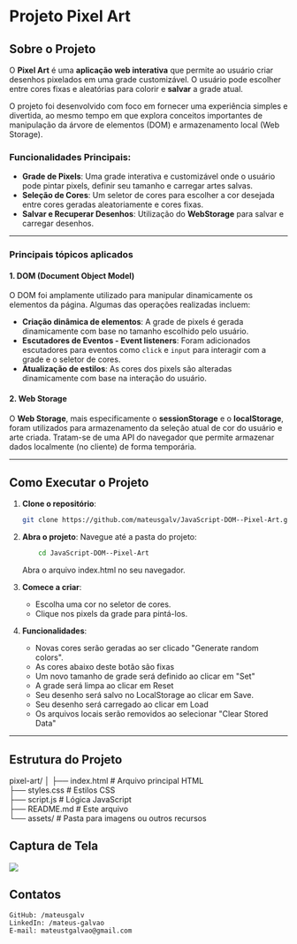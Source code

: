# Projeto Pixel Art

## Sobre o Projeto

O **Pixel Art** é uma **aplicação web interativa** que permite ao usuário criar desenhos pixelados em uma grade customizável. O usuário pode escolher entre cores fixas e aleatórias para colorir e **salvar** a grade atual.

O projeto foi desenvolvido com foco em fornecer uma experiência simples e divertida, ao mesmo tempo em que explora conceitos importantes de manipulação da árvore de elementos (DOM) e armazenamento local (Web Storage).

### Funcionalidades Principais:
- **Grade de Pixels**: Uma grade interativa e customizável onde o usuário pode pintar pixels, definir seu tamanho e carregar artes salvas.
- **Seleção de Cores**: Um seletor de cores para escolher a cor desejada entre cores geradas aleatoriamente e cores fixas.
- **Salvar e Recuperar Desenhos**: Utilização do **WebStorage** para salvar e carregar desenhos.

---

### Principais tópicos aplicados

#### 1. **DOM (Document Object Model)**
O DOM foi amplamente utilizado para manipular dinamicamente os elementos da página. Algumas das operações realizadas incluem:
- **Criação dinâmica de elementos**: A grade de pixels é gerada dinamicamente com base no tamanho escolhido pelo usuário.
- **Escutadores de Eventos - Event listeners**: Foram adicionados escutadores para eventos como `click` e `input` para interagir com a grade e o seletor de cores.
- **Atualização de estilos**: As cores dos pixels são alteradas dinamicamente com base na interação do usuário.

#### 2. **Web Storage**
O **Web Storage**, mais especificamente o **sessionStorage** e o **localStorage**, foram utilizados para armazenamento da seleção atual de cor do usuário e arte criada. Tratam-se de uma API do navegador que permite armazenar dados localmente (no cliente) de forma temporária.

---

## Como Executar o Projeto

1. **Clone o repositório**:
   ```bash
   git clone https://github.com/mateusgalv/JavaScript-DOM--Pixel-Art.git

2. **Abra o projeto**:
    Navegue até a pasta do projeto:
    ```bash
        cd JavaScript-DOM--Pixel-Art
    ```
    Abra o arquivo index.html no seu navegador.

3. **Comece a criar**:
    - Escolha uma cor no seletor de cores.
    - Clique nos pixels da grade para pintá-los.

4. **Funcionalidades**:
    - Novas cores serão geradas ao ser clicado "Generate random colors".
    - As cores abaixo deste botão são fixas
    - Um novo tamanho de grade será definido ao clicar em "Set"
    - A grade será limpa ao clicar em Reset
    - Seu desenho será salvo no LocalStorage ao clicar em Save.
    - Seu desenho será carregado ao clicar em Load
    - Os arquivos locais serão removidos ao selecionar "Clear Stored Data" 

---

## Estrutura do Projeto
pixel-art/
│
├── index.html          # Arquivo principal HTML  
├── styles.css          # Estilos CSS  
├── script.js           # Lógica JavaScript  
├── README.md           # Este arquivo  
└── assets/             # Pasta para imagens ou outros recursos  

## Captura de Tela

<img src="./assets/pixel-heart.jpg"></img>

## Contatos

    GitHub: /mateusgalv
    LinkedIn: /mateus-galvao
    E-mail: mateustgalvao@gmail.com